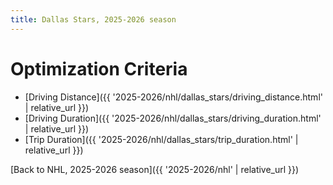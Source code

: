 ```yaml
---
title: Dallas Stars, 2025-2026 season
---
```


# Optimization Criteria
- [Driving Distance]({{ '2025-2026/nhl/dallas_stars/driving_distance.html' | relative_url }})
- [Driving Duration]({{ '2025-2026/nhl/dallas_stars/driving_duration.html' | relative_url }})
- [Trip Duration]({{ '2025-2026/nhl/dallas_stars/trip_duration.html' | relative_url }})

[Back to NHL, 2025-2026 season]({{ '2025-2026/nhl' | relative_url }})
